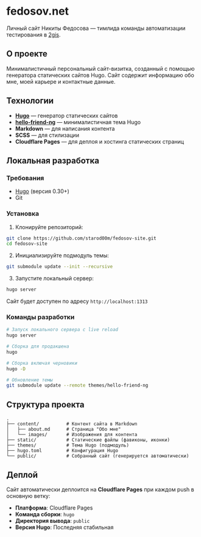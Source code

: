 # fedosov.net

Личный сайт Никиты Федосова — тимлида команды автоматизации тестирования в [2gis](https://2gis.ru).

## О проекте

Минималистичный персональный сайт-визитка, созданный с помощью генератора статических сайтов Hugo. Сайт содержит информацию обо мне, моей карьере и контактные данные.

## Технологии

- **[Hugo](https://gohugo.io/)** — генератор статических сайтов
- **[hello-friend-ng](https://github.com/rhazdon/hugo-theme-hello-friend-ng)** — минималистичная тема Hugo
- **Markdown** — для написания контента
- **SCSS** — для стилизации
- **Cloudflare Pages** — для деплоя и хостинга статических страниц

## Локальная разработка

### Требования

- [Hugo](https://gohugo.io/installation/) (версия 0.30+)
- Git

### Установка

1. Клонируйте репозиторий:
```bash
git clone https://github.com/starod00m/fedosov-site.git
cd fedosov-site
```

2. Инициализируйте подмодуль темы:
```bash
git submodule update --init --recursive
```

3. Запустите локальный сервер:
```bash
hugo server
```

Сайт будет доступен по адресу `http://localhost:1313`

### Команды разработки

```bash
# Запуск локального сервера с live reload
hugo server

# Сборка для продакшена
hugo

# Сборка включая черновики
hugo -D

# Обновление темы
git submodule update --remote themes/hello-friend-ng
```

## Структура проекта

```
.
├── content/          # Контент сайта в Markdown
│   ├── about.md      # Страница "Обо мне"
│   └── images/       # Изображения для контента
├── static/           # Статические файлы (фавиконы, иконки)
├── themes/           # Тема Hugo (подмодуль)
├── hugo.toml         # Конфигурация Hugo
└── public/           # Собранный сайт (генерируется автоматически)
```

## Деплой

Сайт автоматически деплоится на **Cloudflare Pages** при каждом push в основную ветку:

- **Платформа**: Cloudflare Pages
- **Команда сборки**: `hugo`
- **Директория вывода**: `public`
- **Версия Hugo**: Последняя стабильная
